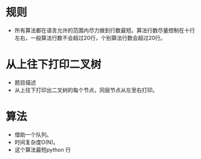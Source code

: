 # 规则

 - 所有算法都在语言允许的范围内尽力做到行数最短。算法行数尽量控制在十行左右，一般算法行数不会超过20行，个别算法行数会超过20行。


# 从上往下打印二叉树
 - 题目描述
 - 从上往下打印出二叉树的每个节点，同层节点从左至右打印。



# 算法
 - 借助一个队列。
 - 时间复杂度O(N)。
 - 这个算法最短python 行